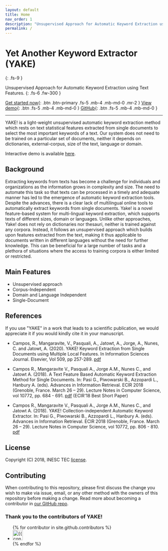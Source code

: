 ```yaml
---
layout: default
title: Home
nav_order: 1
description: "Unsupervised Approach for Automatic Keyword Extraction using Text Features."
permalink: /
---
```


# Yet Another Keyword Extractor (YAKE)
{: .fs-9 }

Unsupervised Approach for Automatic Keyword Extraction using Text Features.
{: .fs-6 .fw-300 }

[Get started now](docs/getting_started){: .btn .btn-primary .fs-5 .mb-4 .mb-md-0 .mr-2 } 
[View demo](https://share.streamlit.io/arianpasquali/yake/demo){: .btn .fs-5 .mb-4 .mb-md-0 }
[GitHub](https://github.com/LIAAD/yake){: .btn .fs-5 .mb-4 .mb-md-0 }


---

YAKE! is a light-weight unsupervised automatic keyword extraction method which rests on text statistical features extracted from single documents to select the most important keywords of a text. Our system does not need to be trained on a particular set of documents, neither it depends on dictionaries, external-corpus, size of the text, language or domain. 

Interactive demo is available [here](http://yake.inesctec.pt).

## Background

Extracting keywords from texts has become a challenge for individuals and organizations as the information grows in complexity and size. The need to automate this task so that texts can be processed in a timely and adequate manner has led to the emergence of automatic keyword extraction tools. Despite the advances, there is a clear lack of multilingual online tools to automatically extract keywords from single documents. Yake! is a novel feature-based system for multi-lingual keyword extraction, which supports texts of different sizes, domain or languages. Unlike other approaches, Yake! does not rely on dictionaries nor thesauri, neither is trained against any corpora. Instead, it follows an unsupervised approach which builds upon features extracted from the text, making it thus applicable to documents written in different languages without the need for further knowledge. This can be beneficial for a large number of tasks and a plethora of situations where the access to training corpora is either limited or restricted.

## Main Features

* Unsupervised approach
* Corpus-Independent
* Domain and Language Independent
* Single-Document


## References

If you use "YAKE" in a work that leads to a scientific publication, we would appreciate it if you would kindly cite
it in your manuscript.

- Campos, R., Mangaravite, V., Pasquali, A., Jatowt, A., Jorge, A., Nunes, C. and Jatowt, A. (2020). YAKE! Keyword Extraction from Single Documents using Multiple Local Features. In Information Sciences Journal. Elsevier, Vol 509, pp 257-289. [pdf](https://doi.org/10.1016/j.ins.2019.09.013)

- Campos R., Mangaravite V., Pasquali A., Jorge A.M., Nunes C., and Jatowt A. (2018). A Text Feature Based Automatic Keyword Extraction Method for Single Documents. In: Pasi G., Piwowarski B., Azzopardi L., Hanbury A. (eds). Advances in Information Retrieval. ECIR 2018 (Grenoble, France. March 26 – 29). Lecture Notes in Computer Science, vol 10772, pp. 684 - 691. [pdf](https://link.springer.com/chapter/10.1007/978-3-319-76941-7_63) (ECIR'18 Best Short Paper)

- Campos R., Mangaravite V., Pasquali A., Jorge A.M., Nunes C., and Jatowt A. (2018). YAKE! Collection-independent Automatic Keyword Extractor. In: Pasi G., Piwowarski B., Azzopardi L., Hanbury A. (eds). Advances in Information Retrieval. ECIR 2018 (Grenoble, France. March 26 – 29). Lecture Notes in Computer Science, vol 10772, pp. 806 - 810. [pdf](https://link.springer.com/chapter/10.1007/978-3-319-76941-7_80)


## License
Copyright (C) 2018, INESC TEC [license](https://github.com/LIAAD/yake/blob/master/LICENSE).


## Contributing

When contributing to this repository, please first discuss the change you wish to make via issue,
email, or any other method with the owners of this repository before making a change. Read more about becoming a contributor in [our GitHub repo](https://github.com/LIAAD/yake/blob/master/CONTRIBUTING.rst).

### Thank you to the contributors of YAKE!

<ul class="list-style-none">
{% for contributor in site.github.contributors %}
  <li class="d-inline-block mr-1">
     <a href="{{ contributor.html_url }}"><img src="{{ contributor.avatar_url }}" width="32" height="32" alt="{{ contributor.login }}"/></a>
  </li>
{% endfor %}
</ul>
